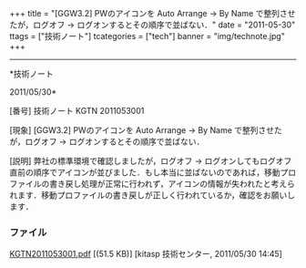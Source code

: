 ﻿+++
title = "[GGW3.2] PWのアイコンを Auto Arrange → By Name で整列させたが，ログオフ → ログオンするとその順序で並ばない．"
date = "2011-05-30"
ttags = ["技術ノート"]
tcategories = ["tech"]
banner = "img/technote.jpg"
+++

-----------------------------------------------------------------------------------------------------------------------------

*技術ノート

2011/05/30*


[番号]
技術ノート KGTN 2011053001

[現象]
[GGW3.2] PWのアイコンを Auto Arrange → By Name
で整列させたが，ログオフ → ログオンするとその順序で並ばない．

[説明]
弊社の標準環境で確認しましたが，ログオフ →
ログオンしてもログオフ直前の順序でアイコンが並びました．もし本当に並ばないのであれば，移動プロファイルの書き戻し処理が正常に行われず，アイコンの情報が失われたと考えられます．移動プロファイルの書き戻しが正しく行われているか，確認をお願いします．


### ファイル

 
 


[KGTN2011053001.pdf](http://techreport.kitasp.net/attachments/download/569/KGTN2011053001.pdf)
 [(51.5 KB)] [kitasp 技術センター, 2011/05/30
14:45]


 


 

